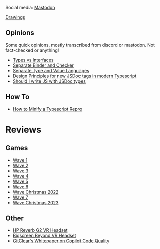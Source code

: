 <title>Nathan Shively-Sanders</title>

Social media: <a rel="me" href="https://fosstodon.org/@shivelysanders">Mastodon</a>

[Drawings](drawings.html)

## Opinions

Some quick opinions, mostly transcribed from discord or mastodon. Not fact-checked or anything!

- [Types vs Interfaces](types-vs-interfaces.html)
- [Separate Binder and Checker](separate-binder-and-checker.html)
- [Separate Type and Value Languages](separate-type-and-value-languages.html)
- [Design Principles for new JSDoc tags in modern Typescript](typescript-modern-jsdoc.html)
- [Should I write JS with JSDoc types](recommendations-on-js-with-jsdoc.html)

## How To

- [How to Minify a Typescript Repro](minify-typescript-repro.html)

# Reviews

## Games

- [Wave 1](reviews-wave-1.html)
- [Wave 2](reviews-wave-2.html)
- [Wave 3](reviews-wave-3.html)
- [Wave 4](reviews-wave-4.html)
- [Wave 5](reviews-wave-5.html)
- [Wave 6](reviews-wave-6.html)
- [Wave Christmas 2022](reviews-wave-christmas-2022.html)
- [Wave 7](reviews-wave-7.html)
- [Wave Christmas 2023](reviews-wave-christmas-2023.html)

## Other

- [HP Reverb G2 VR Headset](reviews-hp-reverb-vr.html)
- [Bigscreen Beyond VR Headset](reviews-bigscreen-beyond.html)
- [GitClear's Whitepaper on Copilot Code Quality](gitclear-copilot-code-quality.html)
